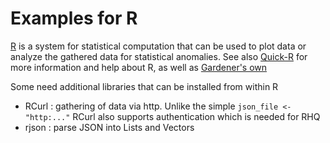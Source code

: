 # Examples for R 

[R][1] is a system for statistical computation that can be used to plot data or analyze the gathered data for
statistical anomalies.
See also [Quick-R][2] for more information and help about R, as well as [Gardener's own][3]

Some need additional libraries that can be installed from within R

* RCurl : gathering of data via http. Unlike the simple `json_file <- "http:..."` RCurl also supports authentication which is needed for RHQ
* rjson : parse JSON into Lists and Vectors


[1]: http://www.r-project.org/
[2]: http://www.statmethods.net/index.html
[3]: http://www.gardenersown.co.uk/Education/Lectures/R/index.htm
